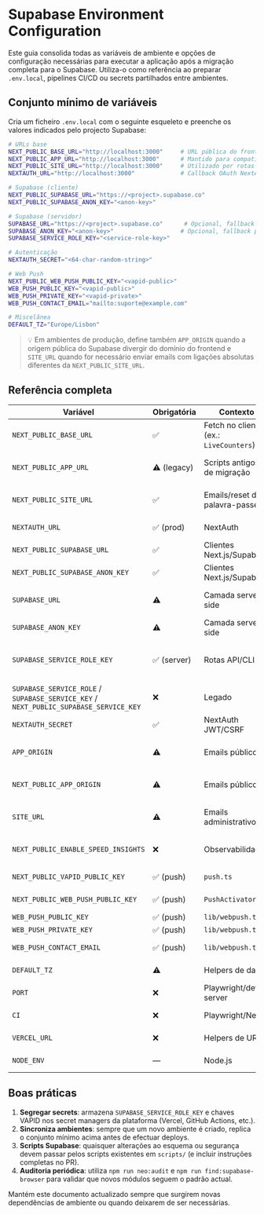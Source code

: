 # Supabase Environment Configuration

Este guia consolida todas as variáveis de ambiente e opções de configuração necessárias para executar a aplicação após a migração completa para o Supabase. Utiliza-o como referência ao preparar `.env.local`, pipelines CI/CD ou secrets partilhados entre ambientes.

## Conjunto mínimo de variáveis

Cria um ficheiro `.env.local` com o seguinte esqueleto e preenche os valores indicados pelo projecto Supabase:

```bash
# URLs base
NEXT_PUBLIC_BASE_URL="http://localhost:3000"     # URL pública do frontend
NEXT_PUBLIC_APP_URL="http://localhost:3000"      # Mantido para compatibilidade de scripts legacy
NEXT_PUBLIC_SITE_URL="http://localhost:3000"     # Utilizado por rotas de email/reset
NEXTAUTH_URL="http://localhost:3000"             # Callback OAuth NextAuth

# Supabase (cliente)
NEXT_PUBLIC_SUPABASE_URL="https://<project>.supabase.co"
NEXT_PUBLIC_SUPABASE_ANON_KEY="<anon-key>"

# Supabase (servidor)
SUPABASE_URL="https://<project>.supabase.co"      # Opcional, fallback para o URL público
SUPABASE_ANON_KEY="<anon-key>"                   # Opcional, fallback para o anon key público
SUPABASE_SERVICE_ROLE_KEY="<service-role-key>"

# Autenticação
NEXTAUTH_SECRET="<64-char-random-string>"

# Web Push
NEXT_PUBLIC_WEB_PUSH_PUBLIC_KEY="<vapid-public>"
WEB_PUSH_PUBLIC_KEY="<vapid-public>"
WEB_PUSH_PRIVATE_KEY="<vapid-private>"
WEB_PUSH_CONTACT_EMAIL="mailto:suporte@example.com"

# Miscelânea
DEFAULT_TZ="Europe/Lisbon"
```

> 💡 Em ambientes de produção, define também `APP_ORIGIN` quando a origem pública do Supabase divergir do domínio do frontend e `SITE_URL` quando for necessário enviar emails com ligações absolutas diferentes da `NEXT_PUBLIC_SITE_URL`.

## Referência completa

| Variável | Obrigatória | Contexto | Observações |
| --- | --- | --- | --- |
| `NEXT_PUBLIC_BASE_URL` | ✅ | Fetch no cliente (ex.: `LiveCounters`) | Quando alojado na Vercel, usar `https://<project>.vercel.app`. |
| `NEXT_PUBLIC_APP_URL` | ⚠️ (legacy) | Scripts antigos de migração | Mantido para compatibilidade; recomenda-se alinhar com `NEXT_PUBLIC_BASE_URL`. |
| `NEXT_PUBLIC_SITE_URL` | ✅ | Emails/reset de palavra-passe | Utilizada para construir `redirectTo` em `/api/admin/reset-password`. |
| `NEXTAUTH_URL` | ✅ (prod) | NextAuth | Necessária para callbacks OAuth em produção. |
| `NEXT_PUBLIC_SUPABASE_URL` | ✅ | Clientes Next.js/Supabase | URL canónico do projecto Supabase. |
| `NEXT_PUBLIC_SUPABASE_ANON_KEY` | ✅ | Clientes Next.js/Supabase | Chave anon pública; também serve de fallback no servidor. |
| `SUPABASE_URL` | ⚠️ | Camada server-side | Usada quando o ambiente não expõe `NEXT_PUBLIC_SUPABASE_URL`. |
| `SUPABASE_ANON_KEY` | ⚠️ | Camada server-side | Fallback para `NEXT_PUBLIC_SUPABASE_ANON_KEY`. |
| `SUPABASE_SERVICE_ROLE_KEY` | ✅ (server) | Rotas API/CLI | Necessária para scripts `create-admin`, `promote-admin`, `reset-password`, e para `supabaseService`. |
| `SUPABASE_SERVICE_ROLE` / `SUPABASE_SERVICE_KEY` / `NEXT_PUBLIC_SUPABASE_SERVICE_KEY` | ❌ | Legado | Mantidas apenas como fallback; preferir `SUPABASE_SERVICE_ROLE_KEY`. |
| `NEXTAUTH_SECRET` | ✅ | NextAuth JWT/CSRF | Obrigatório para sessão segura; partilha-se com `middleware.ts`. |
| `APP_ORIGIN` | ⚠️ | Emails públicos | Usado quando `NEXT_PUBLIC_APP_ORIGIN` não está definido. |
| `NEXT_PUBLIC_APP_ORIGIN` | ⚠️ | Emails públicos | Preferido para construir ligações absolutas em `/api/auth/forgot`. |
| `SITE_URL` | ⚠️ | Emails administrativos | Fallback para `NEXT_PUBLIC_SITE_URL` nas rotas de administração. |
| `NEXT_PUBLIC_ENABLE_SPEED_INSIGHTS` | ❌ | Observabilidade | Define se o componente `OptionalSpeedInsights` inclui o snippet da Vercel (`'true'`). |
| `NEXT_PUBLIC_VAPID_PUBLIC_KEY` | ✅ (push) | `push.ts` | Necessário para subscrever notificações Web Push. |
| `NEXT_PUBLIC_WEB_PUSH_PUBLIC_KEY` | ✅ (push) | `PushActivator` | Deve coincidir com `NEXT_PUBLIC_VAPID_PUBLIC_KEY`. |
| `WEB_PUSH_PUBLIC_KEY` | ✅ (push) | `lib/webpush.ts` | VAPID público do backend. |
| `WEB_PUSH_PRIVATE_KEY` | ✅ (push) | `lib/webpush.ts` | VAPID privado do backend. |
| `WEB_PUSH_CONTACT_EMAIL` | ✅ (push) | `lib/webpush.ts` | Email `mailto:` utilizado no cabeçalho `contact`. |
| `DEFAULT_TZ` | ⚠️ | Helpers de data | Fallback global para `Europe/Lisbon`. |
| `PORT` | ❌ | Playwright/dev server | Apenas relevante ao correr `playwright test`. |
| `CI` | ❌ | Playwright/Next | Varia scripts (reporter, reusar servidor). |
| `VERCEL_URL` | ❌ | Helpers de URL | Fallback automático para o domínio Vercel. |
| `NODE_ENV` | — | Node.js | Controla comportamento padrão do Next.js. |

## Boas práticas

1. **Segregar secrets**: armazena `SUPABASE_SERVICE_ROLE_KEY` e chaves VAPID nos secret managers da plataforma (Vercel, GitHub Actions, etc.).
2. **Sincroniza ambientes**: sempre que um novo ambiente é criado, replica o conjunto mínimo acima antes de efectuar deploys.
3. **Scripts Supabase**: quaisquer alterações ao esquema ou segurança devem passar pelos scripts existentes em `scripts/` (e incluir instruções completas no PR).
4. **Auditoria periódica**: utiliza `npm run neo:audit` e `npm run find:supabase-browser` para validar que novos módulos seguem o padrão actual.

Mantém este documento actualizado sempre que surgirem novas dependências de ambiente ou quando deixarem de ser necessárias.
